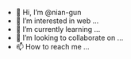 - 👋 Hi, I’m @nian-gun
- 👀 I’m interested in web ...
- 🌱 I’m currently learning ...
- 💞️ I’m looking to collaborate on ...
- 📫 How to reach me ...

<!---
nian-gun/nian-gun is a ✨ special ✨ repository because its `README.md` (this file) appears on your GitHub profile.
You can click the Preview link to take a look at your changes.
--->
